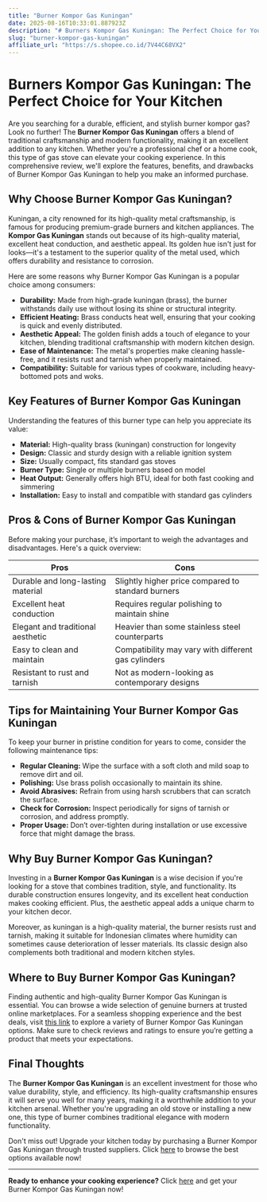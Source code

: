 ```yaml
---
title: "Burner Kompor Gas Kuningan"
date: 2025-08-16T10:33:01.887923Z
description: "# Burners Kompor Gas Kuningan: The Perfect Choice for Your Kitchen..."
slug: "burner-kompor-gas-kuningan"
affiliate_url: "https://s.shopee.co.id/7V44C68VX2"
---
```

# Burners Kompor Gas Kuningan: The Perfect Choice for Your Kitchen

Are you searching for a durable, efficient, and stylish burner kompor gas? Look no further! The **Burner Kompor Gas Kuningan** offers a blend of traditional craftsmanship and modern functionality, making it an excellent addition to any kitchen. Whether you're a professional chef or a home cook, this type of gas stove can elevate your cooking experience. In this comprehensive review, we'll explore the features, benefits, and drawbacks of Burner Kompor Gas Kuningan to help you make an informed purchase.

## Why Choose Burner Kompor Gas Kuningan?

Kuningan, a city renowned for its high-quality metal craftsmanship, is famous for producing premium-grade burners and kitchen appliances. The **Kompor Gas Kuningan** stands out because of its high-quality material, excellent heat conduction, and aesthetic appeal. Its golden hue isn't just for looks—it's a testament to the superior quality of the metal used, which offers durability and resistance to corrosion.

Here are some reasons why Burner Kompor Gas Kuningan is a popular choice among consumers:

- **Durability:** Made from high-grade kuningan (brass), the burner withstands daily use without losing its shine or structural integrity.
- **Efficient Heating:** Brass conducts heat well, ensuring that your cooking is quick and evenly distributed.
- **Aesthetic Appeal:** The golden finish adds a touch of elegance to your kitchen, blending traditional craftsmanship with modern kitchen design.
- **Ease of Maintenance:** The metal's properties make cleaning hassle-free, and it resists rust and tarnish when properly maintained.
- **Compatibility:** Suitable for various types of cookware, including heavy-bottomed pots and woks.

## Key Features of Burner Kompor Gas Kuningan

Understanding the features of this burner type can help you appreciate its value:

- **Material:** High-quality brass (kuningan) construction for longevity
- **Design:** Classic and sturdy design with a reliable ignition system
- **Size:** Usually compact, fits standard gas stoves
- **Burner Type:** Single or multiple burners based on model
- **Heat Output:** Generally offers high BTU, ideal for both fast cooking and simmering
- **Installation:** Easy to install and compatible with standard gas cylinders

## Pros & Cons of Burner Kompor Gas Kuningan

Before making your purchase, it’s important to weigh the advantages and disadvantages. Here's a quick overview:

| Pros                                    | Cons                                        |
|-----------------------------------------|--------------------------------------------|
| Durable and long-lasting material    | Slightly higher price compared to standard burners |
| Excellent heat conduction            | Requires regular polishing to maintain shine   |
| Elegant and traditional aesthetic   | Heavier than some stainless steel counterparts |
| Easy to clean and maintain           | Compatibility may vary with different gas cylinders |
| Resistant to rust and tarnish       | Not as modern-looking as contemporary designs |

## Tips for Maintaining Your Burner Kompor Gas Kuningan

To keep your burner in pristine condition for years to come, consider the following maintenance tips:

- **Regular Cleaning:** Wipe the surface with a soft cloth and mild soap to remove dirt and oil.
- **Polishing:** Use brass polish occasionally to maintain its shine.
- **Avoid Abrasives:** Refrain from using harsh scrubbers that can scratch the surface.
- **Check for Corrosion:** Inspect periodically for signs of tarnish or corrosion, and address promptly.
- **Proper Usage:** Don’t over-tighten during installation or use excessive force that might damage the brass.

## Why Buy Burner Kompor Gas Kuningan?

Investing in a **Burner Kompor Gas Kuningan** is a wise decision if you're looking for a stove that combines tradition, style, and functionality. Its durable construction ensures longevity, and its excellent heat conduction makes cooking efficient. Plus, the aesthetic appeal adds a unique charm to your kitchen decor.

Moreover, as kuningan is a high-quality material, the burner resists rust and tarnish, making it suitable for Indonesian climates where humidity can sometimes cause deterioration of lesser materials. Its classic design also complements both traditional and modern kitchen styles.

## Where to Buy Burner Kompor Gas Kuningan?

Finding authentic and high-quality Burner Kompor Gas Kuningan is essential. You can browse a wide selection of genuine burners at trusted online marketplaces. For a seamless shopping experience and the best deals, visit [this link](https://s.shopee.co.id/7V44C68VX2) to explore a variety of Burner Kompor Gas Kuningan options. Make sure to check reviews and ratings to ensure you’re getting a product that meets your expectations.

## Final Thoughts

The **Burner Kompor Gas Kuningan** is an excellent investment for those who value durability, style, and efficiency. Its high-quality craftsmanship ensures it will serve you well for many years, making it a worthwhile addition to your kitchen arsenal. Whether you're upgrading an old stove or installing a new one, this type of burner combines traditional elegance with modern functionality.

Don't miss out! Upgrade your kitchen today by purchasing a Burner Kompor Gas Kuningan through trusted suppliers. Click [here](https://s.shopee.co.id/7V44C68VX2) to browse the best options available now!

---

**Ready to enhance your cooking experience?** Click [here](https://s.shopee.co.id/7V44C68VX2) and get your Burner Kompor Gas Kuningan now!
